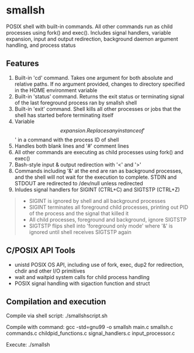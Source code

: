 # smallsh

POSIX shell with built-in commands. All other commands run as child processes using fork() and exec(). Includes signal handlers, variable expansion, input and output redirection, background daemon argument handling, and process status

## Features

1. Built-in 'cd' command. Takes one argument for both absolute and relative paths. If no argument provided, changes to directory specified in the HOME environment variable
2. Built-in 'status' command. Returns the exit status or terminating signal of the last foreground process ran by smallsh shell
3. Built-in 'exit' command. Shell kills all other processes or jobs that the shell has started before terminating itself
4. Variable $$ expansion. Replaces any instance of '$$' in a command with the process ID of shell
5. Handles both blank lines and '#' comment lines
6. All other commands are executing as child processes using fork() and exec()
7. Bash-style input & output redirection with '<' and '>'
8. Commands including '&' at the end are ran as background processes, and the shell will not wait for the execution to complete. STDIN and STDOUT are redirected to /dev/null unless redirected
9. Inludes signal handlers for SIGINT (CTRL+C) and SIGTSTP (CTRL+Z)
  > * SIGINT is ignored by shell and all background processes
  > * SIGINT terminates all foreground child processes, printing out PID of the process and the signal that killed it
  > * All child processes, foreground and background, ignore SIGTSTP
  > * SIGTSTP flips shell into 'foreground only mode' where '&' is ignored until shell receives SIGTSTP again

## C/POSIX API Tools

- unistd POSIX OS API, including use of fork, exec, dup2 for redirection, chdir and other I/O primitives
- wait and waitpid system calls for child process handling
- POSIX signal handling with sigaction function and struct

## Compilation and execution

Compile via shell script:
./smallshscript.sh

Compile with command:
gcc -std=gnu99 -o smallsh main.c smallsh.c commands.c childpid_functions.c signal_handlers.c input_processor.c

Execute:
./smallsh
